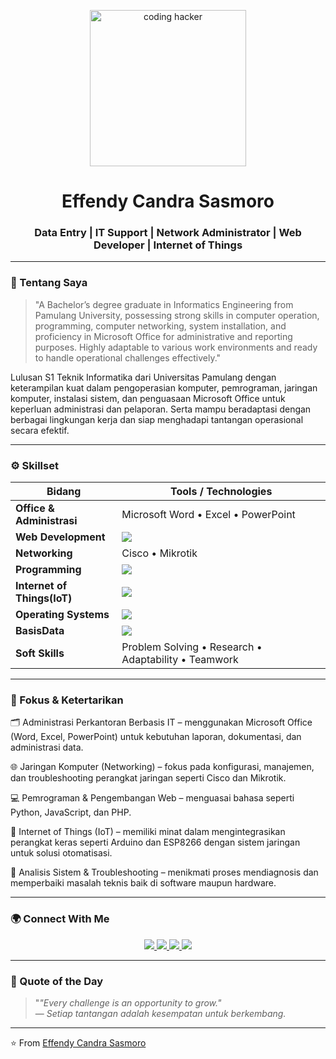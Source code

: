 <!-- Profil README -->

<p align="center">
  <img src="https://i.giphy.com/media/qgQUggAC3Pfv687qPC/giphy.webp" width="250" alt="coding hacker"/>
</p>

<h1 align="center">Effendy Candra Sasmoro</h1>
<h3 align="center">Data Entry | IT Support | Network Administrator | Web Developer | Internet of Things</h3>

---

### 🧩 Tentang Saya
> "A Bachelor’s degree graduate in Informatics Engineering from Pamulang University, possessing strong skills in computer operation, programming, computer networking, system installation, and proficiency in Microsoft Office for administrative and reporting purposes. Highly adaptable to various work environments and ready to handle operational challenges effectively."

 Lulusan S1 Teknik Informatika dari Universitas Pamulang dengan keterampilan kuat dalam
 pengoperasian komputer, pemrograman, jaringan komputer, instalasi sistem, dan penguasaan
 Microsoft Office untuk keperluan administrasi dan pelaporan. Serta mampu beradaptasi dengan
 berbagai lingkungan kerja dan siap menghadapi tantangan operasional secara efektif.
 
---

### ⚙️ Skillset

| Bidang | Tools / Technologies |
|------|----------------------|
| **Office & Administrasi** | Microsoft Word • Excel • PowerPoint |
| **Web Development** | <img src="https://skillicons.dev/icons?i=html,css,js,php" /> |
| **Networking** | Cisco • Mikrotik |
| **Programming** | <img src="https://skillicons.dev/icons?i=python,cpp,java" /> |
| **Internet of Things(IoT)** | <img src="https://skillicons.dev/icons?i=arduino" /> |
| **Operating Systems** | <img src="https://skillicons.dev/icons?i=windows,linux" /> |
| **BasisData** | <img src="https://skillicons.dev/icons?i=mysql" /> |
| **Soft Skills** | Problem Solving • Research • Adaptability • Teamwork |

---

### 🧠 Fokus & Ketertarikan
🗂️ Administrasi Perkantoran Berbasis IT – menggunakan Microsoft Office (Word, Excel, PowerPoint) untuk kebutuhan laporan, dokumentasi, dan administrasi data.

🌐 Jaringan Komputer (Networking) – fokus pada konfigurasi, manajemen, dan troubleshooting perangkat jaringan seperti Cisco dan Mikrotik.

💻 Pemrograman & Pengembangan Web – menguasai bahasa seperti Python, JavaScript, dan PHP.

🤖 Internet of Things (IoT) – memiliki minat dalam mengintegrasikan perangkat keras seperti Arduino dan ESP8266 dengan sistem jaringan untuk solusi otomatisasi.

🧩 Analisis Sistem & Troubleshooting – menikmati proses mendiagnosis dan memperbaiki masalah teknis baik di software maupun hardware.

---

### 🌍 Connect With Me

<p align="center">
  <a href="https://linkedin.com/in/effendy-candra-sasmoro" target="_blank">
    <img src="https://img.shields.io/badge/-LinkedIn-0A66C2?style=for-the-badge&logo=linkedin&logoColor=white"/>
  </a>
  <a href="mailto:emailkamu@gmail.com" target="_blank">
    <img src="https://img.shields.io/badge/-Gmail-D14836?style=for-the-badge&logo=gmail&logoColor=white"/>
  </a>
  <a href="https://github.com/codedbycandra" target="_blank">
    <img src="https://img.shields.io/badge/-GitHub-000000?style=for-the-badge&logo=github&logoColor=white"/>
  </a>
  <a href="https://wa.me/62895384500087" target="_blank">
    <img src="https://img.shields.io/badge/-WhatsApp-25D366?style=for-the-badge&logo=whatsapp&logoColor=white"/>
  </a>
</p>


---

### 🧬 Quote of the Day
> "*"Every challenge is an opportunity to grow."*  
> — *Setiap tantangan adalah kesempatan untuk berkembang.*

---

⭐️ From [Effendy Candra Sasmoro](https://github.com/codedbycandra)
